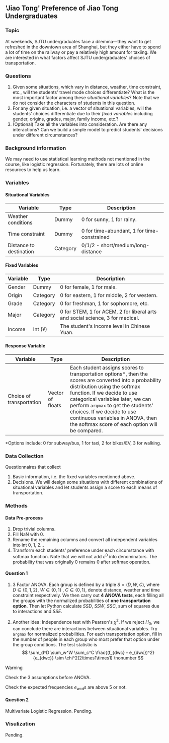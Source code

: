 ## 'Jiao Tong' Preference of Jiao Tong Undergraduates

### Topic

At weekends, SJTU undergraduates face a dilemma—they want to get refreshed in the downtown area of Shanghai, but they either have to spend a lot of time on the railway or pay a relatively high amount for taxiing. We are interested in what factors affect SJTU undergraduates' choices of transportation.

### Questions

1. Given some situations, which vary in distance, weather, time constraint, etc., will the students' travel mode choices differentiate? What is the most important factor among these *situational variables*? Note that we do not consider the characters of students in this question.
2. For any given situation, i.e. a vector of situational variables, will the students' choices differentiate due to their *fixed variables* including gender, origins, grades, major, family income, etc.?
3. (Optional) Take all the variables into consideration. Are there any interactions? Can we build a simple model to predict students' decisions under different circumstances?

### Background information

We may need to use statistical learning methods not mentioned in the course, like logistic regression. Fortunately, there are lots of online resources to help us learn.

### Variables

#### Situational Variables

| **Variable**            | **Type** | **Description**                             |
| ----------------------- | -------- | ------------------------------------------- |
| Weather conditions      | Dummy    | 0 for sunny, 1 for rainy.                   |
| Time constraint         | Dummy    | 0 for time-abundant, 1 for time-constrained |
| Distance to destination | Category | 0/1/2 - short/medium/long-distance          |

#### Fixed Variables

| **Variable** | **Type** | **Description**                                              |
| ------------ | -------- | ------------------------------------------------------------ |
| Gender       | Dummy    | 0 for female, 1 for male.                                    |
| Origin       | Category | 0 for eastern, 1 for middle, 2 for western.                  |
| Grade        | Category | 0 for freshman, 1 for sophomore, etc.                        |
| Major        | Category | 0 for STEM, 1 for ACEM, 2 for liberal arts and social science, 3 for medical. |
| Income       | Int (¥)  | The student's income level in Chinese Yuan.                  |

#### Response Variable

| **Variable**             | **Type**         | **Description**                                              |
| ------------------------ | ---------------- | ------------------------------------------------------------ |
| Choice of transportation | Vector of floats | Each student assigns scores to transportation options*, then the scores are converted into a probability distribution using the softmax function. If we decide to use categorical variables later, we can perform `argmax` to get the students' choices. If we decide to use continuous variables in ANOVA, then the softmax score of each option will be compared. |

*Options include: 0 for subway/bus, 1 for taxi, 2 for bikes/EV, 3 for walking. 

### Data Collection

Questionnaires that collect

1. Basic information, i.e. the fixed variables mentioned above.
2. Decisions. We will design some situations with different combinations of situational variables and let students assign a score to each means of transportation.

### Methods 

#### Data Pre-process

1. Drop trivial columns.
2. Fill NaN with 0.
3. Rename the remaining columns and convert all independent variables into int 0, 1, 2...
4. Transform each students' preference under each circumstance with softmax function. Note that we will not add $e^0$ into denominators. The probability that was originally 0 remains 0 after softmax operation.

#### Question 1

1. 3 Factor ANOVA. Each group is defined by a triple $S = (D, W, C)$, where $D \in \{0, 1, 2\}$,  $W \in \{0, 1\}$ , $C \in \{0, 1\}$, denote distance, weather and time constraint respectively. We then carry out **4 ANOVA tests**, each filling all the groups with the normalized probabilities of **one transportation option**. Then let Python calculate $SSD,\ SSW,\ SSC$, sum of squares due to interactions and $SSE$.

2. Another idea: Independence test with Pearson's $\chi^2$. If we reject $H_0$, we can conclude there are interactions between situational variables. Try `argmax` for normalized probabilities. For each transportation option, fill in the number of people in each group who most prefer that option under the group conditions. The test statistic is
   $$
   \sum_d^D \sum_w^W \sum_c^C \frac{(f_{dwc} - e_{dwc})^2}{e_{dwc}} \sim \chi^2(2\times1\times1)
   \nonumber
   $$

> [!WARNING]
>
> Check the 3 assumptions before ANOVA.
>
> Check the expected frequencies $e_{wcd}$s are above 5 or not.

#### Question 2

Multivariate Logistic Regression. Pending.

### Visulization

Pending.